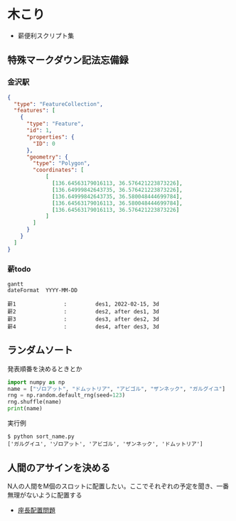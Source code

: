 # 木こり
- 薪便利スクリプト集

## 特殊マークダウン記法忘備録

### 金沢駅
```geojson
{
  "type": "FeatureCollection",
  "features": [
    {
      "type": "Feature",
      "id": 1,
      "properties": {
        "ID": 0
      },
      "geometry": {
        "type": "Polygon",
        "coordinates": [
            [
              [136.64563179016113, 36.576421223873226],
              [136.64999842643735, 36.576421223873226],
              [136.64999842643735, 36.580048444699784],
              [136.64563179016113, 36.580048444699784],
              [136.64563179016113, 36.576421223873226]
            ]
        ]
      }
    }
  ]
}
```


### 薪todo
```mermaid
gantt
dateFormat  YYYY-MM-DD

薪1               :         des1, 2022-02-15, 3d
薪2               :         des2, after des1, 3d
薪3               :         des3, after des2, 3d
薪4               :         des4, after des3, 3d
```





## ランダムソート
発表順番を決めるときとか

```python
import numpy as np
name = ["ゾロアット", "ドムットリア", "アビゴル", "ザンネック", "ガルグイユ"]
rng = np.random.default_rng(seed=123)
rng.shuffle(name)
print(name)
```

実行例
```console
$ python sort_name.py 
['ガルグイユ', 'ゾロアット', 'アビゴル', 'ザンネック', 'ドムットリア']
```

## 人間のアサインを決める
N人の人間をM個のスロットに配置したい。ここでそれぞれの予定を聞き、一番無理がないように配置する
- [座長配置問題](https://github.com/matsui528/zatyou)
